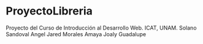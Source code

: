 # ProyectoLibreria
Proyecto del Curso de Introducción al Desarrollo Web. ICAT, UNAM.
Solano Sandoval Angel Jared 
Morales Amaya Joaly Guadalupe
